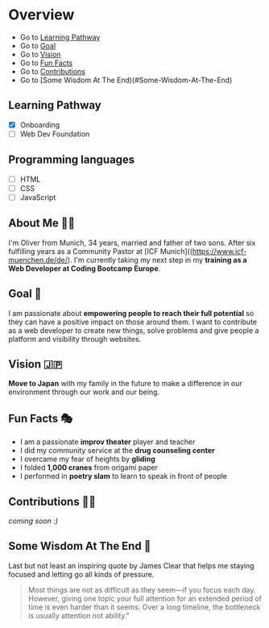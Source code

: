 # Overview
- Go to [Learning Pathway](#Learning-Pathway)
- Go to [Goal](#Goal)
- Go to [Vision](#Vision)
- Go to [Fun Facts](#Fun-Facts)
- Go to [Contributions](#Contributions)
- Go to [Some Wisdom At The End)(#Some-Wisdom-At-The-End)


## Learning Pathway
- [x] Onboarding 
- [ ] Web Dev Foundation 

## Programming languages
- [ ] HTML
- [ ] CSS
- [ ] JavaScript

## About Me 🙋‍♂️
I'm Oliver from Munich, 34 years, married and father of two sons. After six fulfilling years as a Community Pastor at [ICF Munich]((https://www.icf-muenchen.de/de/). I'm currently taking my next step in my **training as a Web Developer at Coding Bootcamp Europe**.

## Goal 🥅
I am passionate about **empowering people to reach their full potential** so they can have a positive impact on those around them. I want to contribute as a web developer to create new things, solve problems and give people a platform and visibility through websites. 

## Vision 🇯🇵
**Move to Japan** with my family in the future to make a difference in our environment through our work and our being. 

## Fun Facts 🎭
- I am a passionate **improv theater** player and teacher
- I did my community service at the **drug counseling center** 
- I overcame my fear of heights by **gliding**
- I folded **1,000 cranes** from origami paper
- I performed in **poetry slam** to learn to speak in front of people

## Contributions 👨‍💻
_coming soon :)_

## Some Wisdom At The End 🌟
Last but not least an inspiring quote by James Clear that helps me staying focused and letting go all kinds of pressure.
> Most things are not as difficult as they seem—if you focus each day. However, giving one topic your full attention for an extended period of time is even harder than it seems. Over a long timeline, the bottleneck is usually attention not ability."
